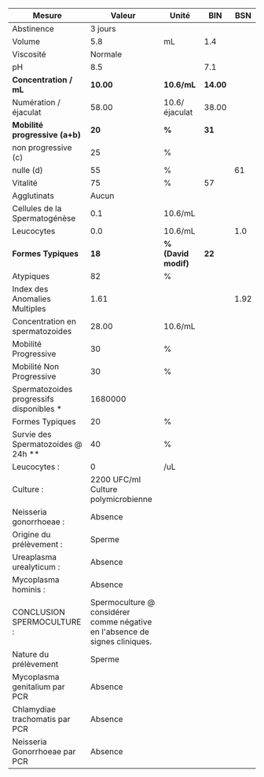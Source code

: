 |                 Mesure                 |                                   Valeur                                  |       Unité       |   BIN   | BSN|
|----------------------------------------|---------------------------------------------------------------------------|-------------------|---------|----|
|               Abstinence               |                                  3 jours                                  |                   |         |    |
|                 Volume                 |                                    5.8                                    |         mL        |   1.4   |    |
|                Viscosité               |                                  Normale                                  |                   |         |    |
|                   pH                   |                                    8.5                                    |                   |   7.1   |    |
|         **Concentration / mL**         |                                 **10.00**                                 |    **10.6/mL**    |**14.00**|    |
|          Numération / éjaculat         |                                   58.00                                   |   10.6/éjaculat   |  38.00  |    |
|     **Mobilité progressive (a+b)**     |                                   **20**                                  |       **%**       |  **31** |    |
|           non progressive (c)          |                                     25                                    |         %         |         |    |
|                nulle (d)               |                                     55                                    |         %         |         | 61 |
|                Vitalité                |                                     75                                    |         %         |    57   |    |
|               Agglutinats              |                                   Aucun                                   |                   |         |    |
|      Cellules de la Spermatogénèse     |                                    0.1                                    |      10.6/mL      |         |    |
|               Leucocytes               |                                    0.0                                    |      10.6/mL      |         | 1.0|
|           **Formes Typiques**          |                                   **18**                                  |**% (David modif)**|  **22** |    |
|                Atypiques               |                                     82                                    |         %         |         |    |
|      Index des Anomalies Multiples     |                                    1.61                                   |                   |         |1.92|
|     Concentration en spermatozoides    |                                   28.00                                   |      10.6/mL      |         |    |
|          Mobilité Progressive          |                                     30                                    |         %         |         |    |
|        Mobilité Non Progressive        |                                     30                                    |         %         |         |    |
|Spermatozoides progressifs disponibles *|                                  1680000                                  |                   |         |    |
|             Formes Typiques            |                                     20                                    |         %         |         |    |
|   Survie des Spermatozoides @ 24h **   |                                     40                                    |         %         |         |    |
|              Leucocytes :              |                                     0                                     |        /uL        |         |    |
|                Culture :               |                    2200 UFC/ml Culture polymicrobienne                    |                   |         |    |
|         Neisseria gonorrhoeae :        |                                  Absence                                  |                   |         |    |
|        Origine du prélèvement :        |                                   Sperme                                  |                   |         |    |
|        Ureaplasma urealyticum :        |                                  Absence                                  |                   |         |    |
|          Mycoplasma hominis :          |                                  Absence                                  |                   |         |    |
|       CONCLUSION SPERMOCULTURE :       |Spermoculture @ considérer comme négative en l'absence de signes cliniques.|                   |         |    |
|          Nature du prélèvement         |                                   Sperme                                  |                   |         |    |
|      Mycoplasma genitalium par PCR     |                                  Absence                                  |                   |         |    |
|     Chlamydiae trachomatis par PCR     |                                  Absence                                  |                   |         |    |
|      Neisseria Gonorrhoeae par PCR     |                                  Absence                                  |                   |         |    |